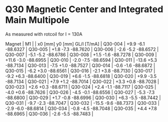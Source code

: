 Q30 Magnetic Center and Integrated Main Multipole
=================================================

As measured with rotcoil for I = 130A

Magnet  |             M1               |
        | x0 [mm]  y0 [mm] GL/I [T/mA] |
Q30-004 |    +9.9     -6.1   -88.6327  |
Q30-005 |    +1.8     -7.3   -88.7620  |
Q30-006 |    -2.6     -5.2   -88.6572  |
Q30-007 |    -5.1     -5.2   -88.6786  |
Q30-008 |    +1.5     -1.6   -88.7278  |
Q30-009 |   +11.6     -3.0   -88.6955  |
Q30-010 |    -2.0     -7.5   -88.6594  |
Q30-011 |   -13.6     +5.3   -88.7134  |
Q30-013 |    -7.5     +1.0   -88.7527  |
Q30-014 |    -0.6     -1.6   -88.6872  |
Q30-015 |    -6.2     +3.0   -88.6561  |
Q30-016 |    -2.1     +3.8   -88.7130  |
Q30-017 |    -9.2     +6.3   -88.6400  |
Q30-019 |    +6.6     -1.5   -88.6818  |
Q30-020 |    +9.9     -3.5   -88.7134  |
Q30-021 |    +7.9     +1.2   -88.7014  |
Q30-022 |    +3.3     +0.8   -88.7028  |
Q30-023 |    +2.6     +0.3   -88.6711  |
Q30-024 |    +2.4     -1.1   -88.7117  |
Q30-025 |    -4.0     +0.6   -88.7626  |
Q30-026 |    -4.5     -0.1   -88.6556  |
Q30-027 |    -5.3     -7.3   -88.6800  |
Q30-029 |    +1.7     -0.8   -88.6996  |
Q30-030 |    +6.3     -5.5   -88.7442  |
Q30-031 |    -9.7     -2.3   -88.7047  |
Q30-032 |   -15.5     -9.6   -88.7373  |
Q30-033 |    -2.9     -6.0   -88.6814  |
Q30-034 |    -0.8     -4.5   -88.7048  |
Q30-035 |    +4.4     +7.8   -88.6965  |
Q30-036 |    -2.6     -5.5   -88.7483  |
